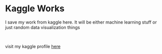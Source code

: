 # Kaggle Works
I save my work from kaggle here. It will be either machine learning stuff or just random data visualization things

<br>

visit my kaggle profile [here](https://www.kaggle.com/iqbalpahlevi)
